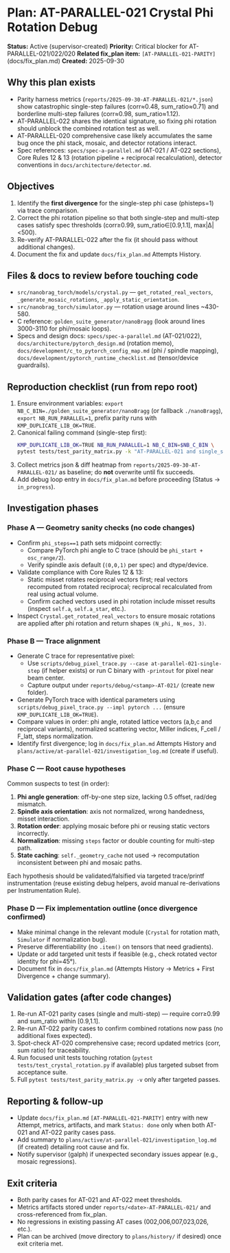 # Plan: AT-PARALLEL-021 Crystal Phi Rotation Debug

**Status:** Active (supervisor-created)
**Priority:** Critical blocker for AT-PARALLEL-021/022/020
**Related fix_plan item:** `[AT-PARALLEL-021-PARITY]` (docs/fix_plan.md)
**Created:** 2025-09-30

## Why this plan exists
- Parity harness metrics (`reports/2025-09-30-AT-PARALLEL-021/*.json`) show catastrophic single-step failures (corr≈0.48, sum_ratio≈0.71) and borderline multi-step failures (corr≈0.98, sum_ratio≈1.12).
- AT-PARALLEL-022 shares the identical signature, so fixing phi rotation should unblock the combined rotation test as well.
- AT-PARALLEL-020 comprehensive case likely accumulates the same bug once the phi stack, mosaic, and detector rotations interact.
- Spec references: `specs/spec-a-parallel.md` (AT-021 / AT-022 sections), Core Rules 12 & 13 (rotation pipeline + reciprocal recalculation), detector conventions in `docs/architecture/detector.md`.

## Objectives
1. Identify the **first divergence** for the single-step phi case (phisteps=1) via trace comparison.
2. Correct the phi rotation pipeline so that both single-step and multi-step cases satisfy spec thresholds (corr≥0.99, sum_ratio∈[0.9,1.1], max|Δ|<500).
3. Re-verify AT-PARALLEL-022 after the fix (it should pass without additional changes).
4. Document the fix and update `docs/fix_plan.md` Attempts History.

## Files & docs to review before touching code
- `src/nanobrag_torch/models/crystal.py` — `get_rotated_real_vectors`, `_generate_mosaic_rotations`, `_apply_static_orientation`.
- `src/nanobrag_torch/simulator.py` — rotation usage around lines ~430-580.
- C reference: `golden_suite_generator/nanoBragg` (look around lines 3000-3110 for phi/mosaic loops).
- Specs and design docs: `specs/spec-a-parallel.md` (AT-021/022), `docs/architecture/pytorch_design.md` (rotation memo), `docs/development/c_to_pytorch_config_map.md` (phi / spindle mapping), `docs/development/pytorch_runtime_checklist.md` (tensor/device guardrails).

## Reproduction checklist (run from repo root)
1. Ensure environment variables: `export NB_C_BIN=./golden_suite_generator/nanoBragg` (or fallback `./nanoBragg`), `export NB_RUN_PARALLEL=1`, prefix parity runs with `KMP_DUPLICATE_LIB_OK=TRUE`.
2. Canonical failing command (single-step first):
   ```bash
   KMP_DUPLICATE_LIB_OK=TRUE NB_RUN_PARALLEL=1 NB_C_BIN=$NB_C_BIN \
   pytest tests/test_parity_matrix.py -k "AT-PARALLEL-021 and single_step_phi" -v
   ```
3. Collect metrics json & diff heatmap from `reports/2025-09-30-AT-PARALLEL-021/` as baseline; do **not** overwrite until fix succeeds.
4. Add debug loop entry in `docs/fix_plan.md` before proceeding (Status → `in_progress`).

## Investigation phases

### Phase A — Geometry sanity checks (no code changes)
- Confirm `phi_steps==1` path sets midpoint correctly:
  - Compare PyTorch phi angle to C trace (should be `phi_start + osc_range/2`).
  - Verify spindle axis default (`(0,0,1)` per spec) and dtype/device.
- Validate compliance with Core Rules 12 & 13:
  - Static misset rotates reciprocal vectors first; real vectors recomputed from rotated reciprocal; reciprocal recalculated from real using actual volume.
  - Confirm cached vectors used in phi rotation include misset results (inspect `self.a`, `self.a_star`, etc.).
- Inspect `Crystal.get_rotated_real_vectors` to ensure mosaic rotations are applied after phi rotation and return shapes `(N_phi, N_mos, 3)`.

### Phase B — Trace alignment
- Generate C trace for representative pixel:
  - Use `scripts/debug_pixel_trace.py --case at-parallel-021-single-step` (if helper exists) or run C binary with `-printout` for pixel near beam center.
  - Capture output under `reports/debug/<stamp>-AT-021/` (create new folder).
- Generate PyTorch trace with identical parameters using `scripts/debug_pixel_trace.py --impl pytorch ...` (ensure `KMP_DUPLICATE_LIB_OK=TRUE`).
- Compare values in order: phi angle, rotated lattice vectors (a,b,c and reciprocal variants), normalized scattering vector, Miller indices, F_cell / F_latt, steps normalization.
- Identify first divergence; log in `docs/fix_plan.md` Attempts History and `plans/active/at-parallel-021/investigation_log.md` (create if useful).

### Phase C — Root cause hypotheses
Common suspects to test (in order):
1. **Phi angle generation**: off-by-one step size, lacking 0.5 offset, rad/deg mismatch.
2. **Spindle axis orientation**: axis not normalized, wrong handedness, misset interaction.
3. **Rotation order**: applying mosaic before phi or reusing static vectors incorrectly.
4. **Normalization**: missing `steps` factor or double counting for multi-step path.
5. **State caching**: `self._geometry_cache` not used → recomputation inconsistent between phi and mosaic paths.

Each hypothesis should be validated/falsified via targeted trace/printf instrumentation (reuse existing debug helpers, avoid manual re-derivations per Instrumentation Rule).

### Phase D — Fix implementation outline (once divergence confirmed)
- Make minimal change in the relevant module (`Crystal` for rotation math, `Simulator` if normalization bug).
- Preserve differentiability (no `.item()` on tensors that need gradients).
- Update or add targeted unit tests if feasible (e.g., check rotated vector identity for phi=45°).
- Document fix in `docs/fix_plan.md` (Attempts History → Metrics + First Divergence + change summary).

## Validation gates (after code changes)
1. Re-run AT-021 parity cases (single and multi-step) — require corr≥0.99 and sum_ratio within [0.9,1.1].
2. Re-run AT-022 parity cases to confirm combined rotations now pass (no additional fixes expected).
3. Spot-check AT-020 comprehensive case; record updated metrics (corr, sum ratio) for traceability.
4. Run focused unit tests touching rotation (`pytest tests/test_crystal_rotation.py` if available) plus targeted subset from acceptance suite.
5. Full `pytest tests/test_parity_matrix.py -v` only after targeted passes.

## Reporting & follow-up
- Update `docs/fix_plan.md` `[AT-PARALLEL-021-PARITY]` entry with new Attempt, metrics, artifacts, and mark `Status: done` only when both AT-021 and AT-022 parity cases pass.
- Add summary to `plans/active/at-parallel-021/investigation_log.md` (if created) detailing root cause and fix.
- Notify supervisor (galph) if unexpected secondary issues appear (e.g., mosaic regressions).

## Exit criteria
- Both parity cases for AT-021 and AT-022 meet thresholds.
- Metrics artifacts stored under `reports/<date>-AT-PARALLEL-021/` and cross-referenced from fix_plan.
- No regressions in existing passing AT cases (002,006,007,023,026, etc.).
- Plan can be archived (move directory to `plans/history/` if desired) once exit criteria met.

